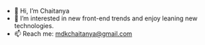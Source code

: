 - 👋 Hi, I’m Chaitanya
- 👀 I’m interested in new front-end trends and enjoy leaning new technologies.
- 📫 Reach me: mdkchaitanya@gmail.com

<!---
chaitu46/chaitu46 is a ✨ special ✨ repository because its `README.md` (this file) appears on your GitHub profile.
You can click the Preview link to take a look at your changes.
--->
